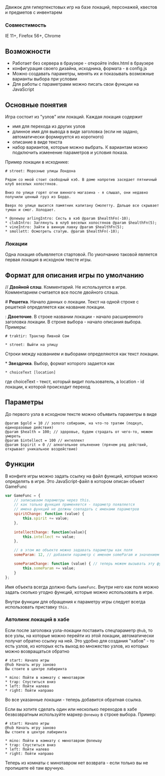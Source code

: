 Движок для гипертекстовых игр на базе локаций, персонажей, квестов и предметов с инвентарем

### Совместимость
IE 11+, Firefox 56+, Chrome

## Возможности

* Работает без сервера в браузере - откройте index.html в браузере
* конфигурация своего дизайна, исходника, формата - в config.js
* Можно создавать параметры, менять их и показывать возможные варианты выбора при условии 
* Для работы с параметрами можно писать свои функции на JavaScript

## Основные понятия

Игра состоит из "узлов" или локаций. Каждая локация содержит
- имя для перехода из других узлов
- длинное имя для вывода в виде заголовка (если не задано, автоматически формируется из короткого)
- описание в виде текста
- набор вариантов, которые можно выбрать. К вариантам можно подключить изменение параметров и условия показа.

Пример локации в исходнике:

```text
# street: Морозные улицы Лондона

Рядом со мной стоит свободный кэб. В доме напротив заседает пятничный клуб веселых холостяков. 

Вниз по улице горят огни винного магазина - я слышал, они недавно получили ценный груз из Бордо. 

Вверх по улице высится памятник капитану Смолетту. Дальше все скрывает туман и смог. Холодает.

* @oneway arlingIntro: Сесть в кэб @param $healthFn(-10);
* clubIntro: Заглянуть в клуб веселых холостяков @param $healthFn(5);
* vineIntro: Зайти в винную лавку @param $healthFn(5);
* smollett: Осмотреть статую. @param $healthFn(-10);
```

### Локации

Одна локация объявляется стартовой. По умолчанию таковой является первая локация в исходном тексте игры.

## Формат для описания игры  по умолчанию

\// **Двойной слэш**. Комментарий. Не используется в игре. Комментарием считается все после двойного слэша.

\# **Решетка**. Начало данных о локации. Текст на одной строке с решеткой определяется как название локации.

\: **Двоеточие**. В строке названии локации  - начало расширенного заголовка локации. В строке выбора - начало описания выбора. Примеры:

```text
# traktir: Трактир Пивной Сом
```

```text
* street: Выйти на улицу
```

Строки между названием и выборами определяются как текст локации.

\* **Звездочка**. Выбор, формат которого задается как 

``* choiceText [location]``

где choiceText - текст, который видит пользователь, а location - id локации, к которой происходит переход

## Параметры
До первого узла в исходном тексте можно объявить параметры в виде

```text
@param $gold = 10 // золото собираем, на что-то тратим (подкуп, единоразовые действия)
@param $health = 100; // здоровье, будем страдать от чего-то, можем умереть
@param $intellect = 100 // интеллект
@param $spirit = 0 // алкогольное опьянение (прячем ряд действий, открывает уникальное воздействие)
```

## Функции 
В конфиге игры можно задать ссылку на файл функций, которые можно определять в игре. Это JavaScript-файл в котором описан объект GameFunc

```javascript
var GameFunc = {
    // записываем параметры через this.
    // как только функция применяется - параметр появляется
    // имена функций не должны совпадать с именами параметров
    spiritChange: function (value) {
        this.spirit += value;
    },
    
    intellectChange: function(value){
        this.intellect += value;
    },

    // в этом же объекте можно задавать параметры как поля
    someParam: 12, // добавили параметр с именем someParam и значением 12

    someParamChange: function (value) { // теперь можем вызывать эту функцию, чтобы менять параметр
        this.someParam += value;
    }	
};
```

Имя объекта всегда должно быть `GameFunc`. Внутри него как поля можно задать сколько угодно функций, которые можно использовать в игре. 

Внутри функции для обращения к параметру игры следует всегда использовать приставку `this.`

### Автолинк локаций в хабе

Если после заголовка узла-локации поставить спецпараметр `@hub`, то все узлы, на которые можно перейти из этой локации, автоматически получат обратно ссылку на ней. Это удобно для создания "хабов" - то есть узлов, из которых есть выход во множество узлов, из которых можно возвращаться обратно

```text
# start: Начало игры
@hub Начать игру заново
Вы стоите в центре лабиринта

* mino: Пойти в комнату с минотавром
* trap: Спуститься вниз
* left: Пойти налево
* right: Пойти направо
```

Во все указанные локации - теперь добавится обратная ссылка.

Если вы хотите сделать один или несколько переходов в хабе безвозвратным используйте маркер `@oneway` в строке выбора. Пример:  

```text
# start: Начало игры
@hub Начать игру заново
Вы стоите в центре лабиринта

* mino: Пойти в комнату с минотавром @oneway
* trap: Спуститься вниз
* left: Пойти налево
* right: Пойти направо
```

Теперь из комнаты с минотавром нет возврата - если только вы не пропишете её там вручную.